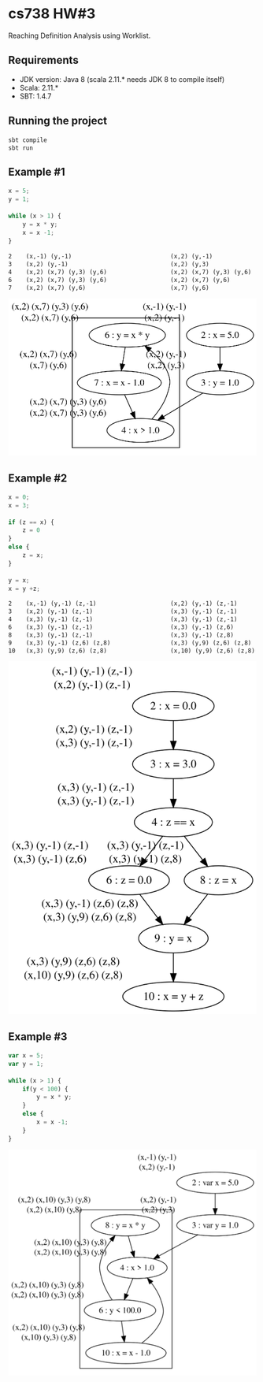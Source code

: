 # cs738 HW#3
Reaching Definition Analysis using Worklist.

## Requirements 

- JDK version: Java 8 (scala 2.11.* needs JDK 8 to compile itself)
- Scala: 2.11.*
- SBT: 1.4.7


## Running the project

```
sbt compile
sbt run
```

## Example #1

```javascript
x = 5;
y = 1;

while (x > 1) {
	y = x * y;
	x = x -1;
}
```

```
2    (x,-1) (y,-1)                            (x,2) (y,-1)
3    (x,2) (y,-1)                             (x,2) (y,3)
4    (x,2) (x,7) (y,3) (y,6)                  (x,2) (x,7) (y,3) (y,6)
6    (x,2) (x,7) (y,3) (y,6)                  (x,2) (x,7) (y,6)
7    (x,2) (x,7) (y,6)                        (x,7) (y,6)
```

![rd1-js](./rd1-js.svg)


## Example #2


```javascript
x = 0;
x = 3;

if (z == x) {
	z = 0
}
else {
	z = x;
}

y = x;
x = y +z;
```

```
2    (x,-1) (y,-1) (z,-1)                     (x,2) (y,-1) (z,-1)
3    (x,2) (y,-1) (z,-1)                      (x,3) (y,-1) (z,-1)
4    (x,3) (y,-1) (z,-1)                      (x,3) (y,-1) (z,-1)
6    (x,3) (y,-1) (z,-1)                      (x,3) (y,-1) (z,6)
8    (x,3) (y,-1) (z,-1)                      (x,3) (y,-1) (z,8)
9    (x,3) (y,-1) (z,6) (z,8)                 (x,3) (y,9) (z,6) (z,8)
10   (x,3) (y,9) (z,6) (z,8)                  (x,10) (y,9) (z,6) (z,8)
```

![rd-js](./rd-js.svg)


## Example #3

```javascript
var x = 5;
var y = 1;

while (x > 1) {
    if(y < 100) {
        y = x * y;
    }
    else {
        x = x -1;
    }
}
```

![rd2-js](./rd2-js.svg)
